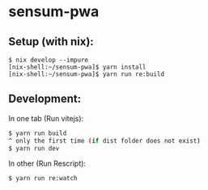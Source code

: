 # sensum-pwa

## Setup (with nix):

```
$ nix develop --impure
[nix-shell:~/sensum-pwa]$ yarn install
[nix-shell:~/sensum-pwa]$ yarn run re:build
```

## Development:

In one tab (Run vitejs):

```bash
$ yarn run build
^ only the first time (if dist folder does not exist)
$ yarn run dev
```

In other (Run Rescript):

```bash
$ yarn run re:watch
```
